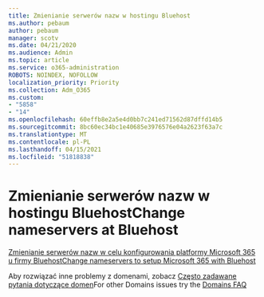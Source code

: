 ```yaml
---
title: Zmienianie serwerów nazw w hostingu Bluehost
ms.author: pebaum
author: pebaum
manager: scotv
ms.date: 04/21/2020
ms.audience: Admin
ms.topic: article
ms.service: o365-administration
ROBOTS: NOINDEX, NOFOLLOW
localization_priority: Priority
ms.collection: Adm_O365
ms.custom:
- "5858"
- "14"
ms.openlocfilehash: 60effb8e2a5e4d0bb7c241ed71562d87dffd14b5
ms.sourcegitcommit: 8bc60ec34bc1e40685e3976576e04a2623f63a7c
ms.translationtype: MT
ms.contentlocale: pl-PL
ms.lasthandoff: 04/15/2021
ms.locfileid: "51818838"
---
```

# <a name="change-nameservers-at-bluehost"></a><span data-ttu-id="95fc9-102">Zmienianie serwerów nazw w hostingu Bluehost</span><span class="sxs-lookup"><span data-stu-id="95fc9-102">Change nameservers at Bluehost</span></span>

[<span data-ttu-id="95fc9-103">Zmienianie serwerów nazw w celu konfigurowania platformy Microsoft 365 u firmy Bluehost</span><span class="sxs-lookup"><span data-stu-id="95fc9-103">Change nameservers to setup Microsoft 365 with Bluehost</span></span>](https://docs.microsoft.com/microsoft-365/admin/dns/change-nameservers-at-bluehost?view=o365-worldwide)

<span data-ttu-id="95fc9-104">Aby rozwiązać inne problemy z domenami, zobacz  [Często zadawane pytania dotyczące domen](https://docs.microsoft.com/microsoft-365/admin/setup/domains-faq?view=o365-worldwide)</span><span class="sxs-lookup"><span data-stu-id="95fc9-104">For other Domains issues try the  [Domains FAQ](https://docs.microsoft.com/microsoft-365/admin/setup/domains-faq?view=o365-worldwide)</span></span>